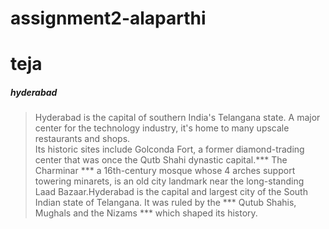# assignment2-alaparthi
# teja
##### hyderabad
> Hyderabad is the capital of southern India's Telangana state. A major center for the technology industry, it's home to many upscale restaurants and shops.<br> Its historic sites include Golconda Fort, a former diamond-trading center that was once the Qutb Shahi dynastic capital.*** The Charminar *** a 16th-century mosque whose 4 arches support towering minarets, is an  old city landmark near the long-standing Laad Bazaar.Hyderabad is the  capital and largest city of the South Indian state of Telangana. 
It was ruled by the *** Qutub Shahis, Mughals and the Nizams *** which shaped its history.